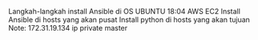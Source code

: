 Langkah-langkah install Ansible di OS UBUNTU 18:04 AWS EC2
Install Ansible di hosts yang akan pusat
Install python di hosts yang akan tujuan
Note: 172.31.19.134 ip private master
